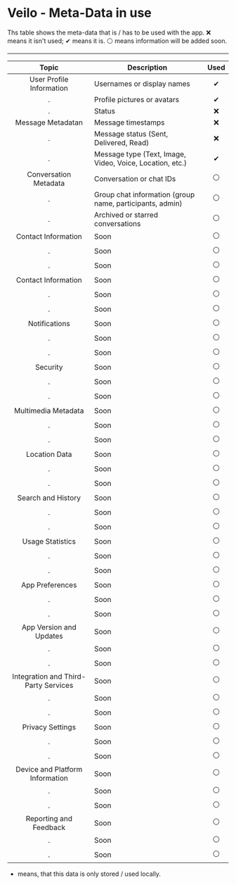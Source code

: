 # Veilo - Meta-Data in use
Ths table shows the meta-data that is / has to be used with the app. ❌ means it isn't used; ✔ means it is. ⚪ means information will be added soon.

---

| Topic         | Description | Used |
|:--------------:|-----|:-----------:|
| User Profile Information |  Usernames or display names |        ✔ |
| . |  Profile pictures or avatars |        ✔ |
| . |  Status  |        ❌ |
| Message Metadatan |  Message timestamps |        ❌ |
| . |  Message status (Sent, Delivered, Read) |        ❌ |
| . |  Message type (Text, Image, Video, Voice, Location, etc.)  |        ✔ |
| Conversation Metadata |  Conversation or chat IDs |        ⚪ |
| . |  Group chat information (group name, participants, admin) |        ⚪ |
| . |  Archived or starred conversations  |        ⚪ |
| Contact Information |  Soon |        ⚪ |
| . |  Soon |        ⚪ |
| . |  Soon |        ⚪ |
| Contact Information |  Soon |        ⚪ |
| . |  Soon |        ⚪ |
| . |  Soon |        ⚪ |
| Notifications |  Soon |        ⚪ |
| . |  Soon |        ⚪ |
| . |  Soon |        ⚪ |
| Security |  Soon |        ⚪ |
| . |  Soon |        ⚪ |
| . |  Soon |        ⚪ |
| Multimedia Metadata |  Soon |        ⚪ |
| . |  Soon |        ⚪ |
| . |  Soon |        ⚪ |
| Location Data |  Soon |        ⚪ |
| . |  Soon |        ⚪ |
| . |  Soon |        ⚪ |
| Search and History |  Soon |        ⚪ |
| . |  Soon |        ⚪ |
| . |  Soon |        ⚪ |
| Usage Statistics |  Soon |        ⚪ |
| . |  Soon |        ⚪ |
| . |  Soon |        ⚪ |
| App Preferences |  Soon |        ⚪ |
| . |  Soon |        ⚪ |
| . |  Soon |        ⚪ |
| App Version and Updates |  Soon |        ⚪ |
| . |  Soon |        ⚪ |
| . |  Soon |        ⚪ |
| Integration and Third-Party Services |  Soon |        ⚪ |
| . |  Soon |        ⚪ |
| . |  Soon |        ⚪ |
| Privacy Settings |  Soon |        ⚪ |
| . |  Soon |        ⚪ |
| . |  Soon |        ⚪ |
| Device and Platform Information |  Soon |        ⚪ |
| . |  Soon |        ⚪ |
| . |  Soon |        ⚪ |
| Reporting and Feedback |  Soon |        ⚪ |
| . |  Soon |        ⚪ |
| . |  Soon |        ⚪ |

* means, that this data is only stored / used locally.
